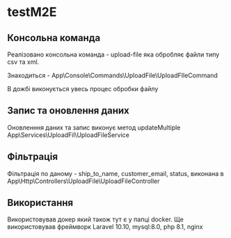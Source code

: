 # testM2E

## Консольна команда

Реалізовано консольна команда - upload-file яка обробляє файли типу csv та xml.

Знаходиться -  App\Console\Commands\UploadFile\UploadFIleCommand

В дожбі виконується увесь процес обробки файлу 

## Запис та оновлення даних

Оновленння даних та запис виконує метод updateMultiple
App\Services\UploadFil\UploadFileService

## Фільтрація

Фільтрація по даному - ship_to_name, customer_email, status, виконана в App\Http\Controllers\UploadFile\UploadFileController

## Використання

Використовував докер який також тут є у папці docker. Ще використовував фреймворк Laravel 10.10, mysql:8.0, php 8.1, nginx

